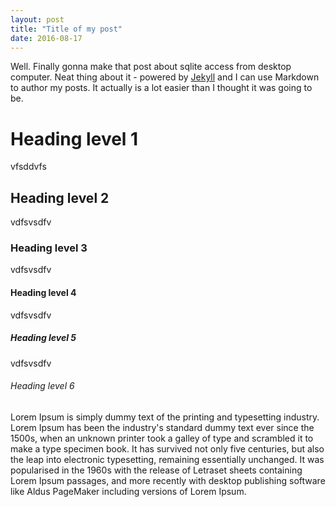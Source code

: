 ```yaml
---
layout: post
title: "Title of my post"
date: 2016-08-17
---
```


Well. Finally gonna make that post about sqlite access from desktop computer. Neat thing about it - powered by [Jekyll](http://jekyllrb.com) and I can use Markdown to author my posts. It actually is a lot easier than I thought it was going to be.

# Heading level 1

vfsddvfs

## Heading level 2

vdfsvsdfv

### Heading level 3

vdfsvsdfv

#### Heading level 4

vdfsvsdfv

##### Heading level 5

vdfsvsdfv

###### Heading level 6

Lorem Ipsum is simply dummy text of the printing and typesetting industry. Lorem Ipsum has been the industry's standard dummy text ever since the 1500s, when an unknown printer took a galley of type and scrambled it to make a type specimen book. It has survived not only five centuries, but also the leap into electronic typesetting, remaining essentially unchanged. It was popularised in the 1960s with the release of Letraset sheets containing Lorem Ipsum passages, and more recently with desktop publishing software like Aldus PageMaker including versions of Lorem Ipsum.
